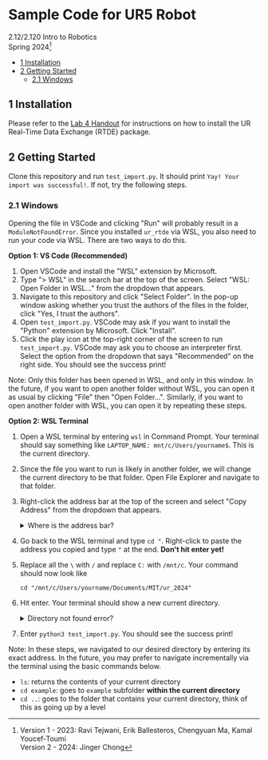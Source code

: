 # Sample Code for UR5 Robot 

2.12/2.120 Intro to Robotics  
Spring 2024[^1]

- [1 Installation](#1-installation)
- [2 Getting Started](#2-getting-started)
  - [2.1 Windows](#21-windows)

## 1 Installation 

Please refer to the [Lab 4 Handout](https://github.com/mit212/lab4_2024?tab=readme-ov-file#02-ur5-rtde) for instructions on how to install the UR Real-Time Data Exchange (RTDE) package. 

## 2 Getting Started

Clone this repository and run `test_import.py`. It should print `Yay! Your import was successful!`. If not, try the following steps. 

### 2.1 Windows

Opening the file in VSCode and clicking "Run" will probably result in a `ModuleNotFoundError`. Since you installed `ur_rtde` via WSL, you also need to run your code via WSL. There are two ways to do this.

**Option 1: VS Code (Recommended)**

1. Open VSCode and install the "WSL" extension by Microsoft.
2. Type "> WSL" in the search bar at the top of the screen. Select "WSL: Open Folder in WSL..." from the dropdown that appears.
3. Navigate to this repository and click "Select Folder". In the pop-up window asking whether you trust the authors of the files in the folder, click "Yes, I trust the authors".
4. Open `test_import.py`. VSCode may ask if you want to install the "Python" extension by Microsoft. Click "Install".
5. Click the play icon at the top-right corner of the screen to run `test_import.py`. VSCode may ask you to choose an interpreter first. Select the option from the dropdown that says "Recommended" on the right side. You should see the success print! 

Note: Only this folder has been opened in WSL, and only in this window. In the future, if you want to open another folder without WSL, you can open it as usual by clicking "File" then "Open Folder...". Similarly, if you want to open another folder with WSL, you can open it by repeating these steps.

**Option 2: WSL Terminal**

1. Open a WSL terminal by entering `wsl` in Command Prompt. Your terminal should say something like `LAPTOP_NAME: mnt/c/Users/yourname$`. This is the current directory. 
2. Since the file you want to run is likely in another folder, we will change the current directory to be that folder. Open File Explorer and navigate to that folder.
3. Right-click the address bar at the top of the screen and select "Copy Address" from the dropdown that appears.

    <details> <summary> Where is the address bar? </summary>


    It is located to the left of the search bar. It should say something like "Documents > MIT > ur_2024".

    </details>

4. Go back to the WSL terminal and type `cd "`. Right-click to paste the address you copied and type `"` at the end. **Don't hit enter yet!**
5. Replace all the `\` with `/` and replace `C:` with `/mnt/c`. Your command should now look like 

    ```
    cd "/mnt/c/Users/yourname/Documents/MIT/ur_2024"
    ```

6. Hit enter. Your terminal should show a new current directory.
   <details> <summary> Directory not found error? </summary>

    Make sure you included the `/` before `mnt`. Also, if your original current directory had a different disk letter, make sure to use that instead of `c`, e.g. `/mnt/e`.
    </details>
7. Enter `python3 test_import.py`. You should see the success print! 

Note: In these steps, we navigated to our desired directory by entering its exact address. In the future, you may prefer to navigate incrementally via the terminal using the basic commands below.
- `ls`: returns the contents of your current directory
- `cd example`: goes to `example` subfolder **within the current directory**
- `cd ..`: goes to the folder that contains your current directory, think of this as going up by a level


[^1]: Version 1 - 2023: Ravi Tejwani, Erik Ballesteros, Chengyuan Ma, Kamal Youcef-Toumi  
  Version 2 - 2024: Jinger Chong

